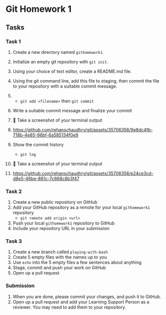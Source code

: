# Git Homework 1

## Tasks
### Task 1
1. Create a new directory named `githomework1`.
2. Initialize an empty git repository with `git init`.
3. Using your choice of text editor, create a README.md file.
4. Using the git command line, add this file to staging, then commit the file to your repository with a suitable commit message.
5. 
    * `git add <filename>` then `git commit`
6. Write a suitable commit message and finalize your commit
7. 📸 Take a screenshot of your terminal output
8. https://github.com/rehanschaudhry/git/assets/35706356/9e8dc4fb-718b-4e85-96bf-6a585134f0e9

9. Show the commit history
    * `git log`
10. 📸 Take a screenshot of your terminal output
11. https://github.com/rehanschaudhry/git/assets/35706356/e24ce3cd-d8e5-46be-881c-7c668c8b3f47

### Task 2
1. Create a new public repository on GitHub
2. Add your GitHub repository as a remote for your local `githomework1` repository
    * `git remote add origin <url>`
3. Push your local `githomework1` repository to GitHub
4. Include your repository URL in your submission

### Task 3
1. Create a new branch called `playing-with-bash`
2. Create 5 empty files with the names up to you
3. Use `echo` into the 5 empty files a few sentences about anything
4. Stage, commit and push your work on GitHub
5. Open up a pull request

### Submission

1. When you are done, please commit your changes, and push it to GitHub.
2. Open up a pull request and add your Learning Support Person as a reviewer. You may need to add them to your repository.
